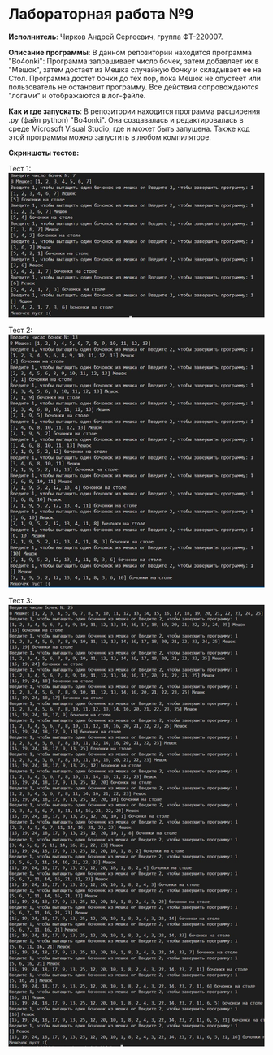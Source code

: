 # Лабораторная работа №9

**Исполнитель**: Чирков Андрей Сергеевич, группа ФТ-220007.

**Описание программы**: В данном репозитории находится программа "Bo4onki": Программа запрашивает число бочек, затем добавляет их в "Мешок", затем достает из Мешка случайную бочку и складывает ее на Стол. Программа достет бочки до тех пор, пока Мешок не опустеет или пользователь не остановит программу. Все действия сопровождаются "логами" и отображаются в лог-файле.


**Как и где запускать**: В репозитории находится программа расширения .py (файл python) "Bo4onki". Онa создавалась и редактировалась в среде Microsoft Visual Studio, где и может быть запущена. Также код этой программы можно запустить в любом компиляторе.


**Скриншоты тестов:**

Тест 1:
![screenshot1](https://github.com/andreich1rkov/lab9/blob/main/test1_terminal.JPG)

Тест 2:
![screenshot2](https://github.com/andreich1rkov/lab9/blob/main/test2_terminal.JPG)

Тест 3:
![screenshot3](https://github.com/andreich1rkov/lab9/blob/main/test3_terminal.jpg)
